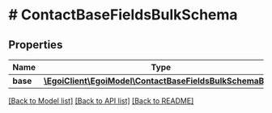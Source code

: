 # # ContactBaseFieldsBulkSchema

## Properties

Name | Type | Description | Notes
------------ | ------------- | ------------- | -------------
**base** | [**\EgoiClient\EgoiModel\ContactBaseFieldsBulkSchemaBase**](ContactBaseFieldsBulkSchemaBase.md) |  | [optional]

[[Back to Model list]](../../README.md#models) [[Back to API list]](../../README.md#endpoints) [[Back to README]](../../README.md)
